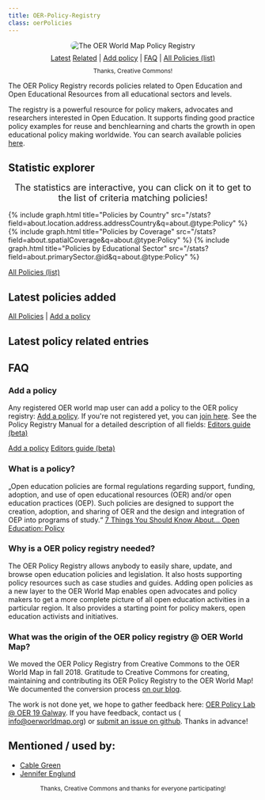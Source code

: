 ```yaml
---
title: OER-Policy-Registry
class: oerPolicies
---
```


<div style="width:100%;text-align:center;">
<img style="width:auto;margin:0 auto;border:0px solid transparent;border-radius:10px;" src="/assets/images/oer_policy_registry_v01.png" title="The OER World Map Policy Registry">
</div>

<div style="width:100%;text-align:center;margin-top:8px;"><a class="btn" href="#latest-policies-added">Latest</a> <a class="btn" href="#latest-policy-related-entries">Related</a> | <a class="btn" href="#add-a-policy"><i class="fa fa-plus-square-o" aria-hidden="true"></i> Add policy</a> | <a class="btn" href="#faq">FAQ</a> | <a class="btn" href="/resource/?filter.about.%40type=Policy&size=20" target="_blank"><i class="fa fa-external-link" aria-hidden="true"></i> All Policies (list)</a></div>

<div style="text-align:center;font-size:12px;margin-bottom:0px;margin-top:10px;"><i class="fa fa-heart" aria-hidden="true"></i> Thanks, Creative Commons!</div>

The OER Policy Registry records policies related to Open Education and Open Educational Resources from all educational sectors and levels.

The registry is a powerful resource for policy makers, advocates and researchers interested in Open Education. It supports finding good practice policy examples for reuse and benchlearning and charts the growth in open educational policy making worldwide. You can search available policies [here](/resource/?filter.about.%40type=Policy&size=20).

## Statistic explorer

<div style="font-size:18px; text-align:center;margin-bottom:15px;"><i class="fa fa-hand-pointer-o" aria-hidden="true"></i> The statistics are interactive, you can click on it to get to the list of criteria matching policies!</div>

<div class="graphsContainer">
  {% include graph.html title="Policies by Country" src="/stats?field=about.location.address.addressCountry&q=about.@type:Policy" %}
  {% include graph.html title="Policies by Coverage" src="/stats?field=about.spatialCoverage&q=about.@type:Policy" %}
  {% include graph.html title="Policies by Educational Sector" src="/stats?field=about.primarySector.@id&q=about.@type:Policy" %}
</div>

<a class="btn" href="/resource/?filter.about.%40type=Policy&size=20" target="_blank"><i class="fa fa-external-link" aria-hidden="true"></i> All Policies (list)</a>

## Latest policies added

<div data-inject-feed>
</div>

<a class="btn" href="/resource/?filter.about.%40type=Policy&size=20" target="_blank"><i class="fa fa-external-link" aria-hidden="true"></i> All Policies</a> | <a class="btn" href="#add-a-policy" target="_blank"><i class="fa fa-plus-square-o" aria-hidden="true"></i> Add a policy</a>

## Latest policy related entries

<div data-inject-policy-related>
</div>

<div style="display:none;"><a class="btn" href="" target="_blank">All related entries (list)</a></div>

## FAQ

### Add a policy

Any registered OER world map user can add a policy to the OER policy registry: <a href="/resource/?add=Policy" target="_blank">Add a policy</a>. If you're not registered yet, you can <a href="https://oerworldmap.org/user/register" target="_blank">join here</a>. See the Policy Registry Manual for a detailed description of all fields: <a href="https://kurzelinks.de/yuge" target="_blank">Editors guide (beta)</a>

<a href="/resource/?add=Policy" class="btn" target="_blank"><i class="fa fa-plus-square-o" aria-hidden="true"></i> Add a policy</a> <a href="https://kurzelinks.de/yuge" target="_blank" class="btn"><i class="fa fa-book" aria-hidden="true"></i> Editors guide (beta)</a>

### What is a policy?

„Open education policies are formal regulations regarding support, funding, adoption, and use of open educational resources (OER) and/or open education practices (OEP). Such policies are designed to support the creation, adoption, and sharing of OER and the design and integration of OEP into programs of study.“ [7 Things You Should Know About... Open Education: Policy](https://library.educause.edu/resources/2018/8/7-things-you-should-know-about-open-education-policies)

### Why is a OER policy registry needed?

The OER Policy Registry allows anybody to easily share, update, and browse open education policies and legislation. It also hosts supporting policy resources such as case studies and guides. Adding open policies as a new layer to the OER World Map enables open advocates and policy makers to get a more complete picture of all open education activities in a particular region. It also provides a starting point for policy makers, open education activists and initiatives.

### What was the origin of the OER policy registry @ OER World Map?

We moved the OER Policy Registry from Creative Commons to the OER World Map in fall 2018. Gratitude to Creative Commons for creating, maintaining and contributing its OER Policy Registry to the OER World Map! We documented the conversion process [on our blog](https://oerworldmap.wordpress.com/2018/10/11/moving-the-oer-policy-registry-to-the-oer-world-map).

The work is not done yet, we hope to gather feedback here: [OER Policy Lab @ OER 19 Galway](https://oerworldmap.wordpress.com/2019/01/22/save-the-date-oer-policy-lab-oer19/). If you have feedback, contact us ( info@oerworldmap.org) or [submit an issue on github](https://github.com/hbz/oerworldmap/issues). Thanks in advance!

## Mentioned / used by:

* [Cable Green](https://twitter.com/cgreen/status/1070343155000709120)
* [Jennifer Englund](https://twitter.com/jmenglund03/status/1070334983624146944)

<div style="text-align:center;font-size:12px;margin-bottom:0px;margin-top:10px;"><i class="fa fa-heart" aria-hidden="true"></i> Thanks, Creative Commons and thanks for everyone participating!</div>
